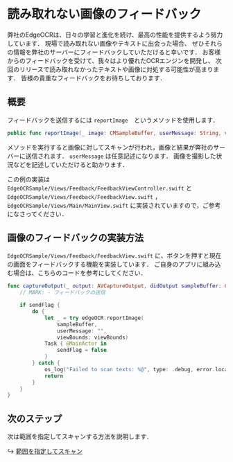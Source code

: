 # 読み取れない画像のフィードバック

弊社のEdgeOCRは、日々の学習と進化を続け、最高の性能を提供するよう努力しています．
現場で読み取れない画像やテキストに出会った場合、
ぜひそれらの情報を弊社のサーバーにフィードバックしていただけると幸いです．
お客様からのフィードバックを受けて、我々はより優れたOCRエンジンを開発し、
次回のリリースで読み取れなかったテキストや画像に対処する可能性が高まります．
皆様の貴重なフィードバックをお待ちしております．


## 概要

フィードバックを送信するには `reportImage`　というメソッドを使用します．
```swift
public func reportImage(_ image: CMSampleBuffer, userMessage: String, viewBounds: CGRect) throws -> ScanResult
```

メソッドを実行すると画像に対してスキャンが行われ，画像と結果が弊社のサーバーに送信されます．
`userMessage` は任意記述になります．
画像を撮影した状況などを記述していただけると助かります．

この例の実装は
`EdgeOCRSample/Views/Feedback/FeedbackViewController.swift` と
`EdgeOCRSample/Views/Feedback/FeedbackView.swift` ，
`EdgeOCRSample/Views/Main/MainView.swift`
に実装されていますので，ご参考になさってください．


## 画像のフィードバックの実装方法

`EdgeOCRSample/Views/Feedback/FeedbackView.swift` 
に、ボタンを押すと現在の画面をフィードバックする機能を実装しています．
ご自身のアプリに組み込む場合は、こちらのコードを参考にしてください．
```swift
func captureOutput(_ output: AVCaptureOutput, didOutput sampleBuffer: CMSampleBuffer, from connection: AVCaptureConnection) {
    // MARK: - フィードバックの送信

    if sendFlag {
        do {
            let _ = try edgeOCR.reportImage(
                sampleBuffer,
                userMessage: "",
                viewBounds: viewBounds)
            Task { @MainActor in
                sendFlag = false
            }
        } catch {
            os_log("Failed to scan texts: %@", type: .debug, error.localizedDescription)
            return
        }
    }
}
```


## 次のステップ
次は範囲を指定してスキャンする方法を説明します．

↪️ [範囲を指定してスキャン](08-crop.md)
